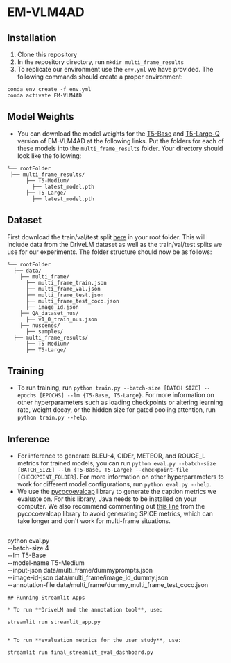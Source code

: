 # EM-VLM4AD

## Installation
1. Clone this repository
2. In the repository directory, run `mkdir multi_frame_results`
3. To replicate our environment use the `env.yml` we have provided. The following commands should create a proper environment:
```
conda env create -f env.yml
conda activate EM-VLM4AD
```
## Model Weights
* You can download the model weights for the [T5-Base](https://drive.google.com/drive/folders/1K61Ou-m5c5UmN2ggT-Huw3rv7PhW5Wft?usp=sharing) and [T5-Large-Q](https://drive.google.com/drive/folders/12bHyRTpWWxIJ2pb0WWzfX5mMdkNHKMVP?usp=sharing) version of EM-VLM4AD at the following links. Put the folders for each of these models into the `multi_frame_results` folder. Your directory should look like the following:
```
└── rootFolder
 ├── multi_frame_results/
      ├── T5-Medium/
        ├── latest_model.pth
      ├── T5-Large/
        ├── latest_model.pth
```
## Dataset
First download the train/val/test split [here](https://drive.google.com/file/d/1isiXXTg46nl5SqMiEV4XjFD71KCCzezi/view?usp=sharing) in your root folder. This will include data from the DriveLM dataset as well as the train/val/test splits we use for our experiments. The folder structure should now be as follows: 
```
└── rootFolder
  ├── data/
    ├── multi_frame/
      ├── multi_frame_train.json
      ├── multi_frame_val.json
      ├── multi_frame_test.json
      ├── multi_frame_test_coco.json
      ├── image_id.json
    ├── QA_dataset_nus/
      ├── v1_0_train_nus.json
    ├── nuscenes/
      ├── samples/
  ├── multi_frame_results/
      ├── T5-Medium/
      ├── T5-Large/
```
## Training
* To run training, run `python train.py --batch-size [BATCH SIZE] --epochs [EPOCHS] --lm {T5-Base, T5-Large}`. For more information on other hyperparameters such as loading checkpoints or altering learning rate, weight decay, or the hidden size for gated pooling attention, run `python train.py --help`.
## Inference
* For inference to generate BLEU-4, CIDEr, METEOR, and ROUGE_L metrics for trained models, you can run `python eval.py --batch-size [BATCH_SIZE] --lm {T5-Base, T5-Large} --checkpoint-file [CHECKPOINT_FOLDER]`. For more information on other hyperparameters to work for different model configurations, run `python eval.py --help`.
* We use the [pycocoevalcap](https://github.com/salaniz/pycocoevalcap) library to generate the caption metrics we evaluate on. For this library, Java needs to be installed on your computer. We also recommend commenting out [this line](https://github.com/salaniz/pycocoevalcap/blob/master/eval.py#L45) from the pycocoevalcap library to avoid generating SPICE metrics, which can take longer and don't work for multi-frame situations. 
  ```
python eval.py \
  --batch-size 4 \
  --lm T5-Base \
  --model-name T5-Medium \
  --input-json data/multi_frame/dummyprompts.json \
  --image-id-json data/multi_frame/image_id_dummy.json \
  --annotation-file data/multi_frame/dummy_multi_frame_test_coco.json
  ```
## Running Streamlit Apps

* To run **DriveLM and the annotation tool**, use:

streamlit run streamlit_app.py


* To run **evaluation metrics for the user study**, use:

streamlit run final_streamlit_eval_dashboard.py


